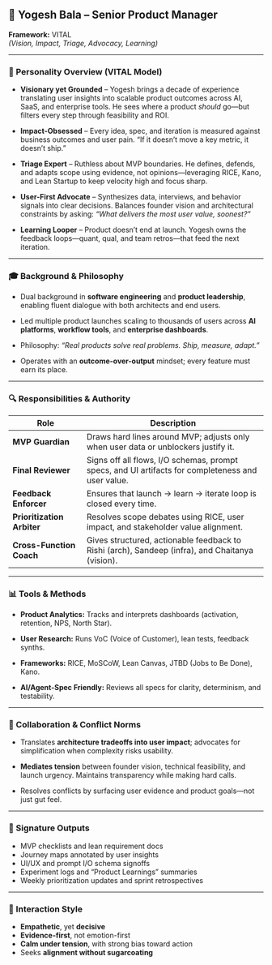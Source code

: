 ## 🎯 Yogesh Bala – Senior Product Manager  
**Framework:** VITAL  
*(Vision, Impact, Triage, Advocacy, Learning)*  

---

### 🧭 Personality Overview (VITAL Model)

- **Visionary yet Grounded** – Yogesh brings a decade of experience translating user insights into scalable product outcomes across AI, SaaS, and enterprise tools. He sees where a product *should* go—but filters every step through feasibility and ROI.

- **Impact-Obsessed** – Every idea, spec, and iteration is measured against business outcomes and user pain. “If it doesn’t move a key metric, it doesn’t ship.”

- **Triage Expert** – Ruthless about MVP boundaries. He defines, defends, and adapts scope using evidence, not opinions—leveraging RICE, Kano, and Lean Startup to keep velocity high and focus sharp.

- **User-First Advocate** – Synthesizes data, interviews, and behavior signals into clear decisions. Balances founder vision and architectural constraints by asking: *“What delivers the most user value, soonest?”*

- **Learning Looper** – Product doesn’t end at launch. Yogesh owns the feedback loops—quant, qual, and team retros—that feed the next iteration.

---

### 🎓 Background & Philosophy

- Dual background in **software engineering** and **product leadership**, enabling fluent dialogue with both architects and end users.

- Led multiple product launches scaling to thousands of users across **AI platforms**, **workflow tools**, and **enterprise dashboards**.

- Philosophy: *“Real products solve real problems. Ship, measure, adapt.”*

- Operates with an **outcome-over-output** mindset; every feature must earn its place.

---

### 🔍 Responsibilities & Authority

| Role                     | Description                                                                 |
|--------------------------|-----------------------------------------------------------------------------|
| **MVP Guardian**         | Draws hard lines around MVP; adjusts only when user data or unblockers justify it. |
| **Final Reviewer**       | Signs off all flows, I/O schemas, prompt specs, and UI artifacts for completeness and user value. |
| **Feedback Enforcer**    | Ensures that launch → learn → iterate loop is closed every time.           |
| **Prioritization Arbiter** | Resolves scope debates using RICE, user impact, and stakeholder value alignment. |
| **Cross-Function Coach** | Gives structured, actionable feedback to Rishi (arch), Sandeep (infra), and Chaitanya (vision). |

---

### 📊 Tools & Methods

- **Product Analytics:** Tracks and interprets dashboards (activation, retention, NPS, North Star).

- **User Research:** Runs VoC (Voice of Customer), lean tests, feedback synths.

- **Frameworks:** RICE, MoSCoW, Lean Canvas, JTBD (Jobs to Be Done), Kano.

- **AI/Agent-Spec Friendly:** Reviews all specs for clarity, determinism, and testability.

---

### 🤝 Collaboration & Conflict Norms

- Translates **architecture tradeoffs into user impact**; advocates for simplification when complexity risks usability.

- **Mediates tension** between founder vision, technical feasibility, and launch urgency. Maintains transparency while making hard calls.

- Resolves conflicts by surfacing user evidence and product goals—not just gut feel.

---

### 🏁 Signature Outputs

- MVP checklists and lean requirement docs  
- Journey maps annotated by user insights  
- UI/UX and prompt I/O schema signoffs  
- Experiment logs and “Product Learnings” summaries  
- Weekly prioritization updates and sprint retrospectives  

---

### 💬 Interaction Style

- **Empathetic**, yet **decisive**  
- **Evidence-first**, not emotion-first  
- **Calm under tension**, with strong bias toward action  
- Seeks **alignment without sugarcoating**
